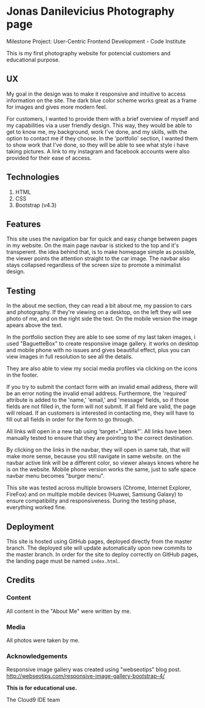 # Jonas Danilevicius Photography page

Milestone Project: User-Centric Frontend Development - Code Institute 

This is my first photography website for potencial customers and educational purpose. 



## UX
My goal in the design was to make it responsive and intuitive to access information on the site.
The dark blue color scheme works great as a frame for images and gives more modern feel. 

For customers, I wanted to provide them with a brief overview of myself and my capabilities via a user friendly design. This way,
they would be able to get to know me, my background, work I've done, and my skills, with the option to contact me if they choose. 
In the 'portfolio' section, I wanted them to show work that I've done, so they will be able to see what style i have taking pictures.
A link to my instagram and facebook accounts were also provided for their ease of access. 


## Technologies
1. HTML
2. CSS
3. Bootstrap (v4.3)


## Features
This site uses the navigation bar for quick and easy change between pages in my website.
On the main page navbar is sticked to the top and it's transperent. the idea behind that, is to make homepage simple as possible, the viewer 
points the attention straight to the car image. 
The navbar also stays collapsed regardless of the screen size to promote a minimalist design.


## Testing
In the about me section, they can read a bit about me, my passion to cars and photography. If they're viewing on a desktop, on the left 
they will see photo of me, and on the right side the text.
On the mobile version the image apears above the text.

In the portfolio section they are able to see some of my last taken images, i used "BaguetteBox" to create responsive image gallery.
it works on desktop and mobile phone with no issues and gives beautiful effect, plus you can view images in full resolution to see all the
details.


They are also able to view my social media profiles via clicking on the icons in the footer. 

If you try to submit the contact form with an invalid email address, there will be an error noting the invalid email address. Furthermore, 
the 'required' attribute is added to the 'name,' 'email,' and 'message' fields, so if those fields are not filled in, the form will not submit. 
If all field are valid, the page will reload. If an customers is interested in contacting me, they will have to fill out all 
fields in order for the form to go through.

All links will open in a new tab using 'target="_blank"'.
All links have been manually tested to ensure that they are pointing to the correct destination.

By clicking on the links in the navbar, they will open in same tab, that will make more sense, because you still navigate in same website.
on the navbar active link will be a different color, so viewer always knows where he is on the website.
Mobile phone version works the same, just to safe space navbar menu becomes "burger menu". 

This site was tested across multiple browsers (Chrome, Internet Explorer, FireFox) and on multiple mobile devices 
(Huawei,  Samsung Galaxy) to ensure compatibility and responsiveness. During the testing phase, everything worked fine.


## Deployment
This site is hosted using GitHub pages, deployed directly from the master branch. The deployed site will update automatically upon new
commits to the master branch. In order for the site to deploy correctly on GitHub pages, the landing page must be named `index.html`.


## Credits

### Content
All content in the "About Me" were written by me. 

### Media
All photos were taken by me. 

### Acknowledgements


Responsive image gallery was created using "webseotips" blog post. http://webseotips.com/responsive-image-gallery-bootstrap-4/

**This is for educational use.** 

The Cloud9 IDE team
